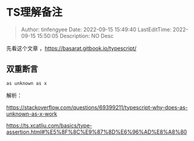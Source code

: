 # TS理解备注 <!-- omit in toc -->

> Author: tinfengyee
> Date: 2022-09-15 15:49:40
> LastEditTime: 2022-09-15 15:50:05
> Description: NO Desc



先看这个文章 ，https://basarat.gitbook.io/typescript/

## 双重断言

`as unknown as x`

解析：

https://stackoverflow.com/questions/69399211/typescript-why-does-as-unknown-as-x-work

https://ts.xcatliu.com/basics/type-assertion.html#%E5%8F%8C%E9%87%8D%E6%96%AD%E8%A8%80
